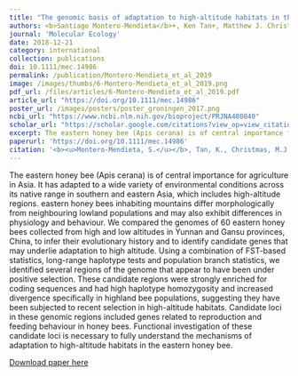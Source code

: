 ```yaml
---
title: "The genomic basis of adaptation to high-altitude habitats in the eastern honey bee (Apis cerana)"
authors: <b>Santiago Montero-Mendieta</b>+, Ken Tan+, Matthew J. Christmas, Anna Olsson, Carles Vilà, Andreas Wallberg, Matthew T. Webster
journal: 'Molecular Ecology'
date: 2018-12-21
category: international
collection: publications
doi: 10.1111/mec.14986
permalink: /publication/Montero-Mendieta_et_al_2019
image: /images/thumbs/6-Montero-Mendieta_et_al_2019.png
pdf_url: /files/articles/6-Montero-Mendieta_et_al_2019.pdf
article_url: "https://doi.org/10.1111/mec.14986"
poster_url: /images/posters/poster_groningen_2017.png
ncbi_url: "https://www.ncbi.nlm.nih.gov/bioproject/PRJNA480840"
scholar_url: "https://scholar.google.com/citations?view_op=view_citation&hl=en&user=kecK5aoAAAAJ&citation_for_view=kecK5aoAAAAJ:Tyk-4Ss8FVUC"
excerpt: The eastern honey bee (Apis cerana) is of central importance for agriculture in Asia. It has adapted to a wide variety of environmental conditions across its native range in southern and eastern Asia, which includes high-altitude regions. eastern honey bees inhabiting mountains differ morphologically from neighbouring lowland populations and may also exhibit differences in physiology and behaviour. We compared the genomes of 60 eastern honey bees collected from high and low altitudes in  ...
paperurl: 'https://doi.org/10.1111/mec.14986'
citation: '<b><u>Montero-Mendieta, S.</u></b>, Tan, K., Christmas, M.J., Olsson, A., Vilà, C., Wallberg, A., Webster, M.T. (2019). The genomic basis of adaptation to high-altitude habitats in the Eastern honey bee (Apis cerana). <i>Molecular Ecology</i>, 28: 746–760'
---
```

The eastern honey bee (Apis cerana) is of central importance for agriculture in Asia. It has adapted to a wide variety of environmental conditions across its native range in southern and eastern Asia, which includes high-altitude regions. eastern honey bees inhabiting mountains differ morphologically from neighbouring lowland populations and may also exhibit differences in physiology and behaviour. We compared the genomes of 60 eastern honey bees collected from high and low altitudes in Yunnan and Gansu provinces, China, to infer their evolutionary history and to identify candidate genes that may underlie adaptation to high altitude. Using a combination of FST-based statistics, long-range haplotype tests and population branch statistics, we identified several regions of the genome that appear to have been under positive selection. These candidate regions were strongly enriched for coding sequences and had high haplotype homozygosity and increased divergence specifically in highland bee populations, suggesting they have been subjected to recent selection in high-altitude habitats. Candidate loci in these genomic regions included genes related to reproduction and feeding behaviour in honey bees. Functional investigation of these candidate loci is necessary to fully understand the mechanisms of adaptation to high-altitude habitats in the eastern honey bee.

[Download paper here](https://santiagomonteromendieta.github.io/files/Montero-Mendieta_et_al_2019.pdf)
